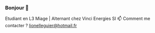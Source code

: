 ### Bonjour 👋

Etudiant en L3 Miage | Alternant chez Vinci Energies SI
📫 Comment me contacter ? lionelleguier@hotmail.fr
